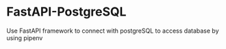 # FastAPI-PostgreSQL
Use FastAPI framework to connect with postgreSQL to access database by using pipenv 
